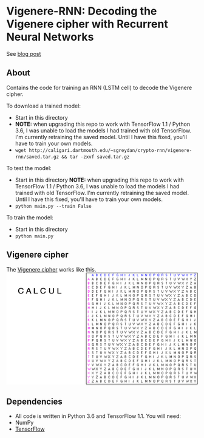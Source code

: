 Vigenere-RNN: Decoding the Vigenere cipher with Recurrent Neural Networks
=======
See [blog post](https://greydanus.github.io/2017/01/07/enigma-rnn/)

About
--------
Contains the code for training an RNN (LSTM cell) to decode the Vigenere cipher.

To download a trained model:
* Start in this directory
* **NOTE:** when upgrading this repo to work with TensorFlow 1.1 / Python 3.6, I was unable to load the models I had trained with old TensorFlow. I'm currently retraining the saved model. Until I have this fixed, you'll have to train your own models.
* `wget http://caligari.dartmouth.edu/~sgreydan/crypto-rnn/vigenere-rnn/saved.tar.gz && tar -zxvf saved.tar.gz`

To test the model:
* Start in this directory
**NOTE:** when upgrading this repo to work with TensorFlow 1.1 / Python 3.6, I was unable to load the models I had trained with old TensorFlow. I'm currently retraining the saved model. Until I have this fixed, you'll have to train your own models.
* `python main.py --train False`

To train the model:
* Start in this directory
* `python main.py`

Vigenere cipher
--------
The [Vigenere cipher](https://en.wikipedia.org/wiki/Vigen%C3%A8re_cipher) works like this.
![Vigenere cipher](../static/vigenere.gif?raw=true)

Dependencies
--------
* All code is written in Python 3.6 and TensorFlow 1.1. You will need:
 * NumPy
 * [TensorFlow](https://www.tensorflow.org/install/)
